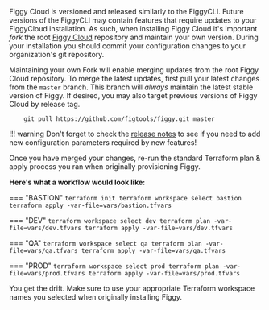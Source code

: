 Figgy Cloud is versioned and released similarly to the FiggyCLI. Future versions of
the FiggyCLI may contain features that require updates to your FiggyCloud installation. As such, when installing 
Figgy Cloud it's important _fork_ the root [Figgy Cloud](https://github.com/figtools/figgy) repository and maintain your own version.
During your installation you should commit your configuration changes to your organization's git repository.

Maintaining your own Fork will enable merging updates from the root Figgy Cloud repository. To merge the latest
updates, first pull your latest changes from the `master` branch. This branch will _always_ maintain the latest
stable version of Figgy. If desired, you may also target previous versions of Figgy Cloud by release tag.

```console
    git pull https://github.com/figtools/figgy.git master
```



!!! warning 
        Don't forget to check the [release notes](https://github.com/figtools/figgy/blob/master/RELEASE_NOTES.md)
        to see if you need to add new configuration parameters required by new features!

Once you have merged your changes, re-run the standard Terraform plan & apply process you ran when 
originally provisioning Figgy. 

**Here's what a workflow would look like:**

=== "BASTION"
    ```
    terraform init
    terraform workspace select bastion
    terraform apply -var-file=vars/bastion.tfvars
    ```

=== "DEV"
    ```
    terraform workspace select dev
    terraform plan -var-file=vars/dev.tfvars
    terraform apply -var-file=vars/dev.tfvars
    ```

=== "QA"
    ```
    terraform workspace select qa
    terraform plan -var-file=vars/qa.tfvars
    terraform apply -var-file=vars/qa.tfvars
    ```

=== "PROD"
    ```
    terraform workspace select prod
    terraform plan -var-file=vars/prod.tfvars
    terraform apply -var-file=vars/prod.tfvars
    ```
    
You get the drift. Make sure to use your appropriate Terraform workspace names you selected when originally installing Figgy.



